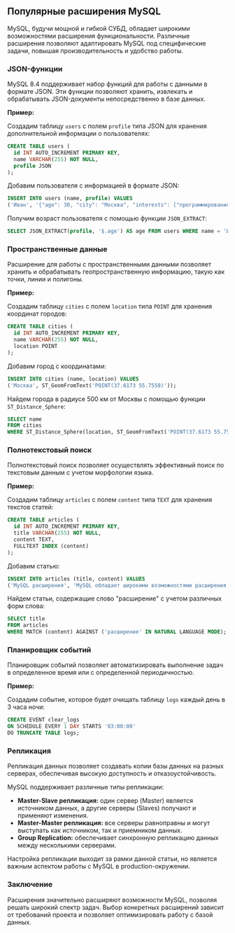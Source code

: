## Популярные расширения MySQL

MySQL, будучи мощной и гибкой СУБД, обладает широкими возможностями расширения функциональности. Различные расширения позволяют адаптировать MySQL под специфические задачи, повышая производительность и удобство работы.

### JSON-функции

MySQL 8.4 поддерживает набор функций для работы с данными в формате JSON. Эти функции позволяют хранить, извлекать и обрабатывать JSON-документы непосредственно в базе данных. 

**Пример:**

Создадим таблицу `users` с полем `profile` типа JSON для хранения дополнительной информации о пользователях:

```sql
CREATE TABLE users (
  id INT AUTO_INCREMENT PRIMARY KEY,
  name VARCHAR(255) NOT NULL,
  profile JSON
);
```

Добавим пользователя с информацией в формате JSON:

```sql
INSERT INTO users (name, profile) VALUES 
('Иван', '{"age": 30, "city": "Москва", "interests": ["программирование", "музыка"]}');
```

Получим возраст пользователя с помощью функции `JSON_EXTRACT`:

```sql
SELECT JSON_EXTRACT(profile, '$.age') AS age FROM users WHERE name = 'Иван';
```

### Пространственные данные

Расширение для работы с пространственными данными позволяет хранить и обрабатывать геопространственную информацию, такую как точки, линии и полигоны. 

**Пример:**

Создадим таблицу `cities` с полем `location` типа `POINT` для хранения координат городов:

```sql
CREATE TABLE cities (
  id INT AUTO_INCREMENT PRIMARY KEY,
  name VARCHAR(255) NOT NULL,
  location POINT
);
```

Добавим город с координатами:

```sql
INSERT INTO cities (name, location) VALUES 
('Москва', ST_GeomFromText('POINT(37.6173 55.7558)'));
```

Найдем города в радиусе 500 км от Москвы с помощью функции `ST_Distance_Sphere`:

```sql
SELECT name 
FROM cities 
WHERE ST_Distance_Sphere(location, ST_GeomFromText('POINT(37.6173 55.7558)')) <= 500000;
```

### Полнотекстовый поиск

Полнотекстовый поиск позволяет осуществлять эффективный поиск по текстовым данным с учетом морфологии языка. 

**Пример:**

Создадим таблицу `articles` с полем `content` типа `TEXT` для хранения текстов статей:

```sql
CREATE TABLE articles (
  id INT AUTO_INCREMENT PRIMARY KEY,
  title VARCHAR(255) NOT NULL,
  content TEXT,
  FULLTEXT INDEX (content)
);
```

Добавим статью:

```sql
INSERT INTO articles (title, content) VALUES 
('MySQL расширения', 'MySQL обладает широкими возможностями расширения функциональности.');
```

Найдем статьи, содержащие слово "расширение" с учетом различных форм слова:

```sql
SELECT title 
FROM articles 
WHERE MATCH (content) AGAINST ('расширение' IN NATURAL LANGUAGE MODE); 
```

### Планировщик событий

Планировщик событий позволяет автоматизировать выполнение задач в определенное время или с определенной периодичностью.

**Пример:**

Создадим событие, которое будет очищать таблицу `logs` каждый день в 3 часа ночи:

```sql
CREATE EVENT clear_logs 
ON SCHEDULE EVERY 1 DAY STARTS '03:00:00'
DO TRUNCATE TABLE logs;
```

### Репликация

Репликация данных позволяет создавать копии базы данных на разных серверах, обеспечивая высокую доступность и отказоустойчивость.

MySQL поддерживает различные типы репликации:

* **Master-Slave репликация:** один сервер (Master) является источником данных, а другие серверы (Slaves) получают и применяют изменения.
* **Master-Master репликация:** все серверы равноправны и могут выступать как источником, так и приемником данных.
* **Group Replication:** обеспечивает синхронную репликацию данных между несколькими серверами.

Настройка репликации выходит за рамки данной статьи, но является важным аспектом работы с MySQL в production-окружении.

### Заключение

Расширения значительно расширяют возможности MySQL, позволяя решать широкий спектр задач. Выбор конкретных расширений зависит от требований проекта и позволяет оптимизировать работу с базой данных. 
